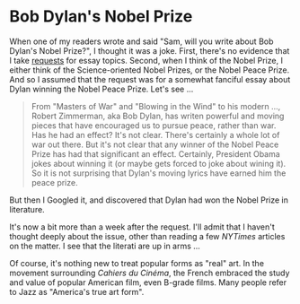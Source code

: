 Bob Dylan's Nobel Prize
=======================

When one of my readers wrote and said "Sam, will you write about Bob
Dylan's Nobel Prize?", I thought it was a joke.  First, there's no
evidence that I take [requests](do-you-take-requests.html) for essay
topics.  Second, when I think of the Nobel Prize, I either think of
the Science-oriented Nobel Prizes, or the Nobel Peace Prize.  And
so I assumed that the request was for a somewhat fanciful essay about
Dylan winning the Nobel Peace Prize.  Let's see ...

> From "Masters of War" and "Blowing in the Wind" to his modern ...,
Robert Zimmerman, aka Bob Dylan, has writen powerful and moving
pieces that have encouraged us to pursue peace, rather than war.  Has
he had an effect?  It's not clear.  There's certainly a whole lot of
war out there.  But it's not clear that any winner of the Nobel Peace
Prize has had that significant an effect.  Certainly, President Obama
jokes about winning it (or maybe gets forced to joke about wining it).
So it is not surprising that Dylan's moving lyrics have earned him
the peace prize.

But then I Googled it, and discovered that Dylan had won the Nobel
Prize in literature.

It's now a bit more than a week after the request.  I'll admit that I
haven't thought deeply about the issue, other than reading a few *NYTimes*
articles on the matter.  I see that the literati are up in arms ...

Of course, it's nothing new to treat popular forms as "real" art.
In the movement surrounding _Cahiers du Cin&eacute;ma_, the French
embraced the study and value of popular American film, even B-grade films.
Many people refer to Jazz as "America's true art form".
